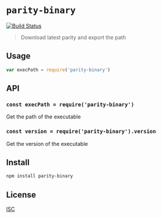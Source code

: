 # `parity-binary`

[![Build Status](https://travis-ci.org/hyperdivision/parity-binary.svg?branch=master)](https://travis-ci.org/hyperdivision/parity-binary)

> Download latest parity and export the path

## Usage

```js
var execPath = require('parity-binary')
```

## API

### `const execPath = require('parity-binary')`

Get the path of the executable

### `const version = require('parity-binary').version`

Get the version of the executable

## Install

```sh
npm install parity-binary
```

## License

[ISC](LICENSE)
